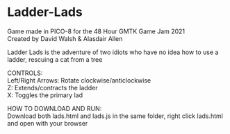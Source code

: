 # Ladder-Lads
Game made in PICO-8 for the 48 Hour GMTK Game Jam 2021  
Created by David Walsh & Alasdair Allen

Ladder Lads is the adventure of two idiots who have no idea how to use a ladder, rescuing a cat from a tree

CONTROLS:  
Left/Right Arrows: Rotate clockwise/anticlockwise  
Z: Extends/contracts the ladder  
X: Toggles the primary lad

HOW TO DOWNLOAD AND RUN:  
Download both lads.html and lads.js in the same folder, right click lads.html and open with your browser
